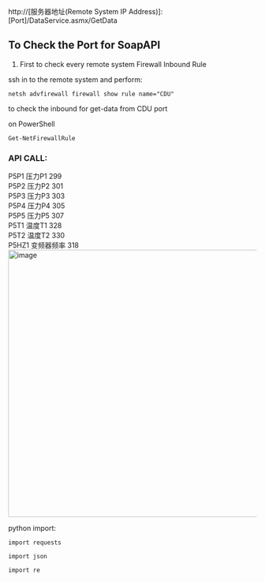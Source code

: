 http://[服务器地址(Remote System IP Address)]:[Port]/DataService.asmx/GetData

## To Check the Port for SoapAPI

1. First to check every remote system Firewall Inbound Rule

ssh in to the remote system and perform:
```
netsh advfirewall firewall show rule name="CDU"
```
to check the inbound for get-data from CDU port


on PowerShell
```
Get-NetFirewallRule
```

### API CALL:
P5P1	压力P1	  299 <br/>
P5P2	压力P2	  301 <br/>
P5P3	压力P3	  303 <br/>
P5P4	压力P4	  305 <br/>
P5P5	压力P5	  307 <br/>
P5T1	温度T1	  328 <br/>
P5T2	温度T2	  330 <br/>
P5HZ1	变频器频率	318
<br/>
<img width="542" alt="image" src="https://github.com/user-attachments/assets/21c6a2ba-a6d3-46f7-84af-d876885170ff" />

python import:
```
import requests

import json

import re
```
